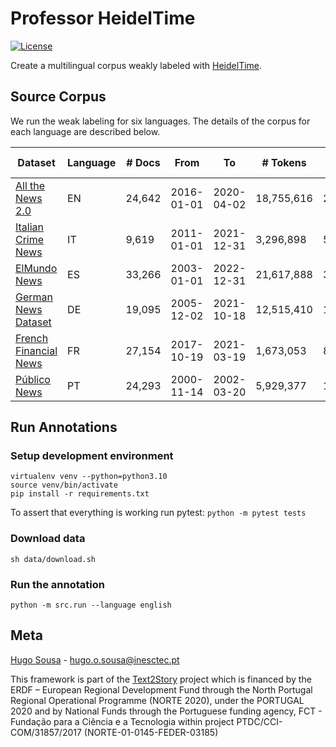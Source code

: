 # Professor HeidelTime

[![License](https://img.shields.io/badge/license-MIT-brightgreen)](LICENSE)

Create a multilingual corpus weakly labeled with [HeidelTime](https://github.com/HeidelTime/heideltime).

## Source Corpus

We run the weak labeling for six languages. The details of the corpus for each language are described below.

| Dataset                 | Language | # Docs | From       | To          | # Tokens   | # Timexs | 
|-------------------------|----------|--------|------------|-------------|------------|----------|
| [All the News 2.0]      | EN       | 24,642 | 2016-01-01 | 2020-04-02  | 18,755,616 | 254,803  |
| [Italian Crime News]    | IT       |  9,619 | 2011-01-01 | 2021-12-31  |  3,296,898 |  58,823  |
| [ElMundo News]          | ES       | 33,266 | 2003-01-01 | 2022-12-31  | 21,617,888 | 348,011  |
| [German News Dataset]   | DE       | 19,095 | 2005-12-02 | 2021-10-18  | 12,515,410 | 194,043  |
| [French Financial News] | FR       | 27,154 | 2017-10-19 | 2021-03-19  |  1,673,053 |  83,431  |
| [Público News]          | PT       | 24,293 | 2000-11-14 | 2002-03-20  |  5,929,377 | 111,810  |

[All the News 2.0]: https://components.one/datasets/all-the-news-2-news-articles-dataset/

[Italian Crime News]: https://github.com/federicarollo/Italian-Crime-News

[ElMundo News]: https://github.com/hmosousa/elmundo_scraper

[German News Dataset]: https://www.kaggle.com/datasets/pqbsbk/german-news-dataset

[French Financial News]: https://www.kaggle.com/datasets/arcticgiant/french-financial-news

[Público News]: https://drive.inesctec.pt/s/N4ETjmF4k2MNkEs/download/publico_news.zip

## Run Annotations

### Setup development environment

```shell
virtualenv venv --python=python3.10
source venv/bin/activate
pip install -r requirements.txt
```

To assert that everything is working run pytest: `python -m pytest tests`

### Download data

```shell
sh data/download.sh
```

### Run the annotation

```shell
python -m src.run --language english
```

## Meta

[Hugo Sousa](https://hugosousa.net) - hugo.o.sousa@inesctec.pt

This framework is part of the [Text2Story](https://text2story.inesctec.pt) project which is financed by the ERDF – European Regional Development Fund through the North Portugal Regional Operational Programme (NORTE 2020), under the PORTUGAL 2020 and by National Funds through the Portuguese funding agency, FCT - Fundação para a Ciência e a Tecnologia within project PTDC/CCI-COM/31857/2017 (NORTE-01-0145-FEDER-03185)
